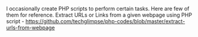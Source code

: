 I occasionally create PHP scripts to perform certain tasks. Here are few of them for reference.
Extract URLs or Links from a given webpage using PHP script - https://github.com/techglimpse/php-codes/blob/master/extract-urls-from-webpage
